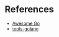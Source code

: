 # References

- [Awesome Go](https://github.com/avelino/awesome-go)
- [tools-golang](https://pkg.go.dev/github.com/spdx/tools-golang@v0.5.4/utils)